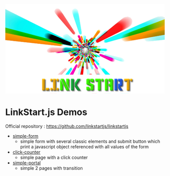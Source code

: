 
![logo](https://raw.githubusercontent.com/jrichardsz/static_resources/master/linkstart/linkstart-533X300.png)

# LinkStart.js Demos

Official repository : https://github.com/linkstartjs/linkstartjs

- [simple-form](./simple-form)
  - simple form with several classic elements and submit button which print a javascript object referenced with all values of the form
- [click-counter](./click-counter)
  - simple page with a click counter
- [simple-portal](./game-simple-portal)
  - simple 2 pages with transition
